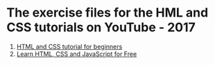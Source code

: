 # The exercise files for the HML and CSS tutorials on YouTube - 2017

1. [HTML and CSS tutorial for beginners](https://www.youtube.com/watch?v=dc3Msg9sWhw&list=PLhhBJ0l9FKMOcel-Tnuq3b9tiGmTi6K43)
2. [Learn HTML, CSS and JavaScript for Free](https://www.youtube.com/watch?v=dc3Msg9sWhw&list=PLhhBJ0l9FKMMHrPwg5_NH1JAoCqZL8m4R)
